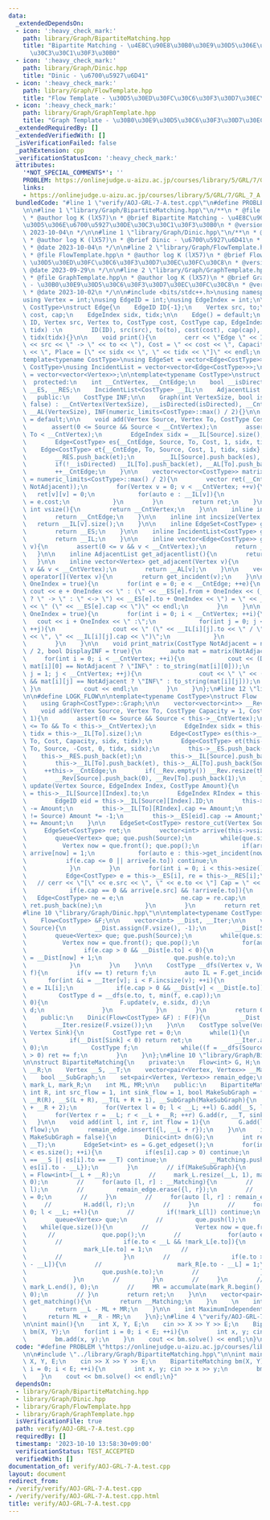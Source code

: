 ```yaml
---
data:
  _extendedDependsOn:
  - icon: ':heavy_check_mark:'
    path: library/Graph/BipartiteMatching.hpp
    title: "Bipartite Matching - \u4E8C\u90E8\u30B0\u30E9\u30D5\u306E\u6700\u5927\u30DE\
      \u30C3\u30C1\u30F3\u30B0"
  - icon: ':heavy_check_mark:'
    path: library/Graph/Dinic.hpp
    title: "Dinic - \u6700\u5927\u6D41"
  - icon: ':heavy_check_mark:'
    path: library/Graph/FlowTemplate.hpp
    title: "Flow Template - \u30D5\u30ED\u30FC\u30C6\u30F3\u30D7\u30EC\u30FC\u30C8"
  - icon: ':heavy_check_mark:'
    path: library/Graph/GraphTemplate.hpp
    title: "Graph Template - \u30B0\u30E9\u30D5\u30C6\u30F3\u30D7\u30EC\u30FC\u30C8"
  _extendedRequiredBy: []
  _extendedVerifiedWith: []
  _isVerificationFailed: false
  _pathExtension: cpp
  _verificationStatusIcon: ':heavy_check_mark:'
  attributes:
    '*NOT_SPECIAL_COMMENTS*': ''
    PROBLEM: https://onlinejudge.u-aizu.ac.jp/courses/library/5/GRL/7/GRL_7_A
    links:
    - https://onlinejudge.u-aizu.ac.jp/courses/library/5/GRL/7/GRL_7_A
  bundledCode: "#line 1 \"verify/AOJ-GRL-7-A.test.cpp\"\n#define PROBLEM \"https://onlinejudge.u-aizu.ac.jp/courses/library/5/GRL/7/GRL_7_A\"\
    \n\n#line 1 \"library/Graph/BipartiteMatching.hpp\"\n/**\n * @file BipartiteMatching.hpp\n\
    \ * @author log K (lX57)\n * @brief Bipartite Matching - \u4E8C\u90E8\u30B0\u30E9\
    \u30D5\u306E\u6700\u5927\u30DE\u30C3\u30C1\u30F3\u30B0\n * @version 2.2\n * @date\
    \ 2023-10-04\n */\n\n#line 1 \"library/Graph/Dinic.hpp\"\n/**\n * @file Dinic.hpp\n\
    \ * @author log K (lX57)\n * @brief Dinic - \u6700\u5927\u6D41\n * @version 1.0\n\
    \ * @date 2023-10-04\n */\n\n#line 2 \"library/Graph/FlowTemplate.hpp\"\n\n/**\n\
    \ * @file FlowTemplate.hpp\n * @author log K (lX57)\n * @brief Flow Template -\
    \ \u30D5\u30ED\u30FC\u30C6\u30F3\u30D7\u30EC\u30FC\u30C8\n * @version 1.0\n *\
    \ @date 2023-09-29\n */\n\n#line 2 \"library/Graph/GraphTemplate.hpp\"\n\n/**\n\
    \ * @file GraphTemplate.hpp\n * @author log K (lX57)\n * @brief Graph Template\
    \ - \u30B0\u30E9\u30D5\u30C6\u30F3\u30D7\u30EC\u30FC\u30C8\n * @version 2.2\n\
    \ * @date 2023-10-02\n */\n\n#include <bits/stdc++.h>\nusing namespace std;\n\n\
    using Vertex = int;\nusing EdgeID = int;\nusing EdgeIndex = int;\n\ntemplate<typename\
    \ CostType>\nstruct Edge{\n    EdgeID ID{-1};\n    Vertex src, to;\n    CostType\
    \ cost, cap;\n    EdgeIndex sidx, tidx;\n\n    Edge() = default;\n    Edge(EdgeID\
    \ ID, Vertex src, Vertex to, CostType cost, CostType cap, EdgeIndex sidx, EdgeIndex\
    \ tidx) :\n        ID(ID), src(src), to(to), cost(cost), cap(cap), sidx(sidx),\
    \ tidx(tidx){}\n\n    void print(){\n        cerr << \"Edge \" << ID << \" : (\"\
    \ << src << \" -> \" << to << \"), Cost = \" << cost << \", Capacity = \" << cap\
    \ << \", Place = [\" << sidx << \", \" << tidx << \"]\" << endl;\n    }\n};\n\n\
    template<typename CostType>\nusing EdgeSet = vector<Edge<CostType>>;\ntemplate<typename\
    \ CostType>\nusing IncidentList = vector<vector<Edge<CostType>>>;\nusing AdjacentList\
    \ = vector<vector<Vertex>>;\n\ntemplate<typename CostType>\nstruct Graph{\n  \
    \  protected:\n    int __CntVertex, __CntEdge;\n    bool __isDirected;\n    EdgeSet<CostType>\
    \ __ES, __RES;\n    IncidentList<CostType> __IL;\n    AdjacentList __AL;\n\n \
    \   public:\n    CostType INF;\n\n    Graph(int VertexSize, bool isDirected =\
    \ false) : __CntVertex(VertexSize), __isDirected(isDirected), __CntEdge(0), __IL(VertexSize),\
    \ __AL(VertexSize), INF(numeric_limits<CostType>::max() / 2){}\n\n    Graph()\
    \ = default;\n\n    void add(Vertex Source, Vertex To, CostType Cost = 1){\n \
    \       assert(0 <= Source && Source < __CntVertex);\n        assert(0 <= To &&\
    \ To < __CntVertex);\n        EdgeIndex sidx = __IL[Source].size(), tidx = __IL[To].size();\n\
    \        Edge<CostType> es{__CntEdge, Source, To, Cost, 1, sidx, tidx};\n    \
    \    Edge<CostType> et{__CntEdge, To, Source, Cost, 1, tidx, sidx};\n        __ES.push_back(es);\n\
    \        __RES.push_back(et);\n        __IL[Source].push_back(es), __AL[Source].push_back(To);\n\
    \        if(!__isDirected) __IL[To].push_back(et), __AL[To].push_back(Source);\n\
    \        ++__CntEdge;\n    }\n\n    vector<vector<CostType>> matrix(CostType NotAdjacent\
    \ = numeric_limits<CostType>::max() / 2){\n        vector ret(__CntVertex, vector(__CntVertex,\
    \ NotAdjacent));\n        for(Vertex v = 0; v < __CntVertex; ++v){\n         \
    \   ret[v][v] = 0;\n            for(auto e : __IL[v]){\n                ret[v][e.to]\
    \ = e.cost;\n            }\n        }\n        return ret;\n    }\n\n    inline\
    \ int vsize(){\n        return __CntVertex;\n    }\n\n    inline int esize(){\n\
    \        return __CntEdge;\n    }\n\n    inline int incsize(Vertex v){\n     \
    \   return __IL[v].size();\n    }\n\n    inline EdgeSet<CostType> get_edgeset(){\n\
    \        return __ES;\n    }\n\n    inline IncidentList<CostType> get_incidentlist(){\n\
    \        return __IL;\n    }\n\n    inline vector<Edge<CostType>> get_incident(Vertex\
    \ v){\n        assert(0 <= v && v < __CntVertex);\n        return __IL[v];\n \
    \   }\n\n    inline AdjacentList get_adjacentlist(){\n        return __AL;\n \
    \   }\n\n    inline vector<Vertex> get_adjacent(Vertex v){\n        assert(0 <=\
    \ v && v < __CntVertex);\n        return __AL[v];\n    }\n\n    vector<Edge<CostType>>\
    \ operator[](Vertex v){\n        return get_incident(v);\n    }\n\n    void print_edgeset(bool\
    \ OneIndex = true){\n        for(int e = 0; e < __CntEdge; ++e){\n           \
    \ cout << e + OneIndex << \" : (\" << __ES[e].from + OneIndex << (__isDirected\
    \ ? \" -> \" : \" <-> \") << __ES[e].to + OneIndex << \") = \" << __ES[e].cost\
    \ << \" (\" << __ES[e].cap << \")\" << endl;\n        }\n    }\n\n    void print_incidentlist(bool\
    \ OneIndex = true){\n        for(int i = 0; i < __CntVertex; ++i){\n         \
    \   cout << i + OneIndex << \" :\";\n            for(int j = 0; j < __IL[i].size();\
    \ ++j){\n                cout << \" (\" << __IL[i][j].to << \" / \" << __IL[i][j].cost\
    \ << \", \" << __IL[i][j].cap << \")\";\n            }\n            cout << endl;\n\
    \        }\n    }\n\n    void print_matrix(CostType NotAdjacent = numeric_limits<CostType>::max()\
    \ / 2, bool DisplayINF = true){\n        auto mat = matrix(NotAdjacent);\n   \
    \     for(int i = 0; i < __CntVertex; ++i){\n            cout << (DisplayINF &&\
    \ mat[i][0] == NotAdjacent ? \"INF\" : to_string(mat[i][0]));\n            for(int\
    \ j = 1; j < __CntVertex; ++j){\n                cout << \" \" << (DisplayINF\
    \ && mat[i][j] == NotAdjacent ? \"INF\" : to_string(mat[i][j]));\n           \
    \ }\n            cout << endl;\n        }\n    }\n};\n#line 12 \"library/Graph/FlowTemplate.hpp\"\
    \n\n#define LOGK_FLOW\n\ntemplate<typename CostType>\nstruct Flow : public Graph<CostType>{\n\
    \    using Graph<CostType>::Graph;\n\n    vector<vector<int>> __Rev;\n\n    public:\n\
    \    void add(Vertex Source, Vertex To, CostType Capacity = 1, CostType Cost =\
    \ 1){\n        assert(0 <= Source && Source < this->__CntVertex);\n        assert(0\
    \ <= To && To < this->__CntVertex);\n        EdgeIndex sidx = this->__IL[Source].size(),\
    \ tidx = this->__IL[To].size();\n        Edge<CostType> es(this->__CntEdge, Source,\
    \ To, Cost, Capacity, sidx, tidx);\n        Edge<CostType> et(this->__CntEdge,\
    \ To, Source, -Cost, 0, tidx, sidx);\n        this->__ES.push_back(es);\n    \
    \    this->__RES.push_back(et);\n        this->__IL[Source].push_back(es), this->__AL[Source].push_back(To);\n\
    \        this->__IL[To].push_back(et), this->__AL[To].push_back(Source);\n   \
    \     ++this->__CntEdge;\n        if(__Rev.empty()) __Rev.resize(this->__CntVertex);\n\
    \        __Rev[Source].push_back(0), __Rev[To].push_back(1);\n    }\n\n    void\
    \ update(Vertex Source, EdgeIndex Index, CostType Amount){\n        Vertex To\
    \ = this->__IL[Source][Index].to;\n        EdgeIndex RIndex = this->__IL[Source][Index].tidx;\n\
    \        EdgeID eid = this->__IL[Source][Index].ID;\n        this->__IL[Source][Index].cap\
    \ -= Amount;\n        this->__IL[To][RIndex].cap += Amount;\n        if(this->__ES[eid].src\
    \ != Source) Amount *= -1;\n        this->__ES[eid].cap -= Amount;\n        this->__RES[eid].cap\
    \ += Amount;\n    }\n\n    EdgeSet<CostType> restore_cut(Vertex Source){\n   \
    \     EdgeSet<CostType> ret;\n        vector<int> arrive(this->vsize(), 0);\n\
    \        queue<Vertex> que; que.push(Source);\n        while(que.size()){\n  \
    \          Vertex now = que.front(); que.pop();\n            if(arrive[now]) continue;\
    \ arrive[now] = 1;\n            for(auto e : this->get_incident(now)){\n     \
    \           if(e.cap <= 0 || arrive[e.to]) continue;\n                que.push(e.to);\n\
    \            }\n        }\n        for(int i = 0; i < this->esize(); ++i){\n \
    \           Edge<CostType> e = this->__ES[i], re = this->__RES[i];\n         \
    \   // cerr << \"[\" << e.src << \", \" << e.to << \"] Cap = \" << e.cap << endl;\n\
    \            if(e.cap == 0 && arrive[e.src] && !arrive[e.to]){\n             \
    \   Edge<CostType> ne = e;\n                ne.cap = re.cap;\n               \
    \ ret.push_back(ne);\n            }\n        }\n        return ret;\n    }\n};\n\
    #line 10 \"library/Graph/Dinic.hpp\"\n\ntemplate<typename CostType>\nstruct Dinic{\n\
    \    Flow<CostType> &F;\n\n    vector<int> __Dist, __Iter;\n\n    void __bfs(Vertex\
    \ Source){\n        __Dist.assign(F.vsize(), -1);\n        __Dist[Source] = 0;\n\
    \        queue<Vertex> que; que.push(Source);\n        while(que.size()){\n  \
    \          Vertex now = que.front(); que.pop();\n            for(auto e : F.get_incident(now)){\n\
    \                if(e.cap > 0 && __Dist[e.to] < 0){\n                    __Dist[e.to]\
    \ = __Dist[now] + 1;\n                    que.push(e.to);\n                }\n\
    \            }\n        }\n    }\n\n    CostType __dfs(Vertex v, Vertex t, CostType\
    \ f){\n        if(v == t) return f;\n        auto IL = F.get_incident(v);\n  \
    \      for(int &i = __Iter[v]; i < F.incsize(v); ++i){\n            Edge<CostType>\
    \ e = IL[i];\n            if(e.cap > 0 && __Dist[v] < __Dist[e.to]){\n       \
    \         CostType d = __dfs(e.to, t, min(f, e.cap));\n                if(d >\
    \ 0){\n                    F.update(v, e.sidx, d);\n                    return\
    \ d;\n                }\n            }\n        }\n        return 0;\n    }\n\n\
    \    public:\n    Dinic(Flow<CostType> &F) : F(F){\n        __Dist.resize(F.vsize());\n\
    \        __Iter.resize(F.vsize());\n    }\n\n    CostType solve(Vertex Source,\
    \ Vertex Sink){\n        CostType ret = 0;\n        while(1){\n            __bfs(Source);\n\
    \            if(__Dist[Sink] < 0) return ret;\n            __Iter.assign(F.vsize(),\
    \ 0);\n            CostType f;\n            while((f = __dfs(Source, Sink, F.INF))\
    \ > 0) ret += f;\n        }\n    }\n};\n#line 10 \"library/Graph/BipartiteMatching.hpp\"\
    \n\nstruct BipartiteMatching{\n    private:\n    Flow<int> G, H;\n    int __L,\
    \ __R;\n    Vertex __S, __T;\n    vector<pair<Vertex, Vertex>> __Matching;\n\n\
    \    bool __SubGraph;\n    set<pair<Vertex, Vertex>> remain_edge;\n    vector<int>\
    \ mark_L, mark_R;\n    int ML, MR;\n\n    public:\n    BipartiteMatching(int L,\
    \ int R, int src_flow = 1, int sink_flow = 1, bool MakeSubGraph = false) : __L(L),\
    \ __R(R), __S(L + R), __T(L + R + 1), __SubGraph(MakeSubGraph){\n        G = Flow<int>(__L\
    \ + __R + 2);\n        for(Vertex l = 0; l < __L; ++l) G.add(__S, l, src_flow);\n\
    \        for(Vertex r = __L; r < __L + __R; ++r) G.add(r, __T, sink_flow);\n \
    \   }\n\n    void add(int l, int r, int flow = 1){\n        G.add(l, __L + r,\
    \ flow);\n        remain_edge.insert({l, __L + r});\n    }\n\n    int solve(bool\
    \ MakeSubGraph = false){\n        Dinic<int> dn(G);\n        int ret = dn.solve(__S,\
    \ __T);\n        EdgeSet<int> es = G.get_edgeset();\n        for(int i = 0; i\
    \ < es.size(); ++i){\n            if(es[i].cap > 0) continue;\n            if(es[i].src\
    \ == __S || es[i].to == __T) continue;\n            __Matching.push_back({es[i].src,\
    \ es[i].to - __L});\n        }\n        // if(MakeSubGraph){\n        //     H\
    \ = Flow<int>(__L + __R);\n        //     mark_L.resize(__L, 1), mark_R.resize(__R,\
    \ 0);\n        //     for(auto [l, r] : __Matching){\n        //         H.add(r,\
    \ l);\n        //         remain_edge.erase({l, r});\n        //         mark_L[l]\
    \ = 0;\n        //     }\n        //     for(auto [l, r] : remain_edge){\n   \
    \     //         H.add(l, r);\n        //     }\n        //     for(Vertex l =\
    \ 0; l < __L; ++l){\n        //         if(!mark_L[l]) continue;\n        // \
    \        queue<Vertex> que;\n        //         que.push(l);\n        //     \
    \    while(que.size()){\n        //             Vertex now = que.front();\n  \
    \      //             que.pop();\n        //             for(auto e : H.get_incident(now)){\n\
    \        //                 if(e.to < __L && !mark_L[e.to]){\n        //     \
    \                mark_L[e.to] = 1;\n        //                     que.push(e.to);\n\
    \        //                 }\n        //                 if(e.to >= __L && !mark_R[e.to\
    \ - __L]){\n        //                     mark_R[e.to - __L] = 1;\n        //\
    \                     que.push(e.to);\n        //                 }\n        //\
    \             }\n        //         }\n        //     }\n        //     ML = accumulate(mark_L.begin(),\
    \ mark_L.end(), 0);\n        //     MR = accumulate(mark_R.begin(), mark_R.end(),\
    \ 0);\n        // }\n        return ret;\n    }\n\n    vector<pair<Vertex, Vertex>>\
    \ get_matching(){\n        return __Matching;\n    }\n    \n    int MinimumVertexCover(){\n\
    \        return __L - ML + MR;\n    }\n\n    int MaximumIndependentSet(){\n  \
    \      return ML + __R - MR;\n    }\n};\n#line 4 \"verify/AOJ-GRL-7-A.test.cpp\"\
    \n\nint main(){\n    int X, Y, E;\n    cin >> X >> Y >> E;\n    BipartiteMatching\
    \ bm(X, Y);\n    for(int i = 0; i < E; ++i){\n        int x, y; cin >> x >> y;\n\
    \        bm.add(x, y);\n    }\n    cout << bm.solve() << endl;\n}\n"
  code: "#define PROBLEM \"https://onlinejudge.u-aizu.ac.jp/courses/library/5/GRL/7/GRL_7_A\"\
    \n\n#include \"../library/Graph/BipartiteMatching.hpp\"\n\nint main(){\n    int\
    \ X, Y, E;\n    cin >> X >> Y >> E;\n    BipartiteMatching bm(X, Y);\n    for(int\
    \ i = 0; i < E; ++i){\n        int x, y; cin >> x >> y;\n        bm.add(x, y);\n\
    \    }\n    cout << bm.solve() << endl;\n}"
  dependsOn:
  - library/Graph/BipartiteMatching.hpp
  - library/Graph/Dinic.hpp
  - library/Graph/FlowTemplate.hpp
  - library/Graph/GraphTemplate.hpp
  isVerificationFile: true
  path: verify/AOJ-GRL-7-A.test.cpp
  requiredBy: []
  timestamp: '2023-10-10 13:58:30+09:00'
  verificationStatus: TEST_ACCEPTED
  verifiedWith: []
documentation_of: verify/AOJ-GRL-7-A.test.cpp
layout: document
redirect_from:
- /verify/verify/AOJ-GRL-7-A.test.cpp
- /verify/verify/AOJ-GRL-7-A.test.cpp.html
title: verify/AOJ-GRL-7-A.test.cpp
---
```


